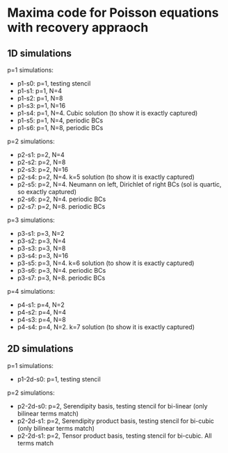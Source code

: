 # Maxima code for Poisson equations with recovery appraoch

## 1D simulations

p=1 simulations:

- p1-s0: p=1, testing stencil
- p1-s1: p=1, N=4
- p1-s2: p=1, N=8
- p1-s3: p=1, N=16
- p1-s4: p=1, N=4. Cubic solution (to show it is exactly captured)
- p1-s5: p=1, N=4, periodic BCs
- p1-s6: p=1, N=8, periodic BCs

p=2 simulations:

- p2-s1: p=2, N=4
- p2-s2: p=2, N=8
- p2-s3: p=2, N=16
- p2-s4: p=2, N=4. k=5 solution (to show it is exactly captured)
- p2-s5: p=2, N=4. Neumann on left, Dirichlet of right BCs (sol is quartic, so exactly captured)
- p2-s6: p=2, N=4. periodic BCs
- p2-s7: p=2, N=8. periodic BCs

p=3 simulations:

- p3-s1: p=3, N=2
- p3-s2: p=3, N=4
- p3-s3: p=3, N=8
- p3-s4: p=3, N=16
- p3-s5: p=3, N=4. k=6 solution (to show it is exactly captured)
- p3-s6: p=3, N=4. periodic BCs
- p3-s7: p=3, N=8. periodic BCs

p=4 simulations:

- p4-s1: p=4, N=2
- p4-s2: p=4, N=4
- p4-s3: p=4, N=8
- p4-s4: p=4, N=2. k=7 solution (to show it is exactly captured)

## 2D simulations

p=1 simulations:

- p1-2d-s0: p=1, testing stencil

p=2 simulations:

- p2-2d-s0: p=2, Serendipity basis, testing stencil for bi-linear (only bilinear terms match)
- p2-2d-s1: p=2, Serendipity product basis, testing stencil for bi-cubic (only bilinear terms match)
- p2-2d-s1: p=2, Tensor product basis, testing stencil for bi-cubic. All terms match

